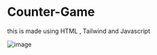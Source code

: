 # Counter-Game

this is made using HTML , Tailwind and Javascript

![image](https://github.com/RupalRastogi/Counter-Game/assets/110107667/279ebf65-354c-463f-9fdb-27b3d8d3b773)






